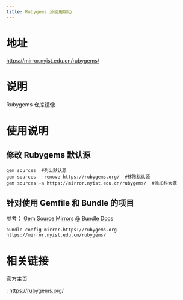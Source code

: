 ```yaml
---
title: Rubygems 源使用帮助
---
```


地址
====

<https://mirror.nyist.edu.cn/rubygems/>

说明
====

Rubygems 仓库镜像

使用说明
========

修改 Rubygems 默认源
--------------------

    gem sources  #列出默认源
    gem sources --remove https://rubygems.org/  #移除默认源
    gem sources -a https://mirror.nyist.edu.cn/rubygems/  #添加科大源

针对使用 Gemfile 和 Bundle 的项目
---------------------------------

参考： [Gem Source Mirrors @ Bundle
Docs](https://bundler.io/v1.5/bundle_config.html#gem-source-mirrors-1)

    bundle config mirror.https://rubygems.org https://mirror.nyist.edu.cn/rubygems/

相关链接
========

官方主页

:   <https://rubygems.org/>
